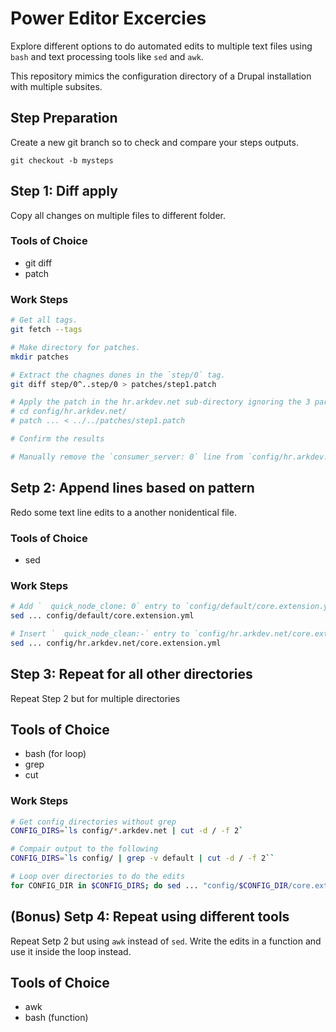 # Power Editor Excercies

Explore different options to do automated edits to multiple text files using `bash` and text processing tools like `sed` and `awk`.

This repository mimics the configuration directory of a Drupal installation with multiple subsites.

## Step Preparation

Create a new git branch so to check and compare your steps outputs.

`git checkout -b mysteps`

## Step 1: Diff apply

Copy all changes on multiple files to different folder.

### Tools of Choice
* git diff
* patch

### Work Steps

```bash
# Get all tags.
git fetch --tags

# Make directory for patches.
mkdir patches

# Extract the chagnes dones in the `step/0` tag.
git diff step/0^..step/0 > patches/step1.patch

# Apply the patch in the hr.arkdev.net sub-directory ignoring the 3 parent
# cd config/hr.arkdev.net/
# patch ... < ../../patches/step1.patch

# Confirm the results 

# Manually remove the `consumer_server: 0` line from `config/hr.arkdev.net/core.extension.yml`
```

## Setp 2: Append lines based on pattern

Redo some text line edits to a another nonidentical file.

### Tools of Choice
* sed

### Work Steps

```bash
# Add `  quick_node_clone: 0` entry to `config/default/core.extension.yml` at line 9.
sed ... config/default/core.extension.yml

# Insert `  quick_node_clean:-` entry to `config/hr.arkdev.net/core.extension.yml` after the line starting with `node:`
sed ... config/hr.arkdev.net/core.extension.yml
```


## Step 3: Repeat for all other directories

Repeat Step 2 but for multiple directories

## Tools of Choice
* bash (for loop)
* grep
* cut

### Work Steps

```bash
# Get config directories without grep
CONFIG_DIRS=`ls config/*.arkdev.net | cut -d / -f 2`

# Compair output to the following
CONFIG_DIRS=`ls config/ | grep -v default | cut -d / -f 2``

# Loop over directories to do the edits
for CONFIG_DIR in $CONFIG_DIRS; do sed ... "config/$CONFIG_DIR/core.extension.yml"; done
```

## (Bonus) Setp 4: Repeat using different tools

Repeat Setp 2 but using `awk` instead of `sed`.
Write the edits in a function and use it inside the loop instead.

## Tools of Choice
* awk
* bash (function)

